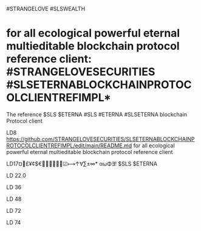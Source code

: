 #STRANGELOVE
#SLSWEALTH
# for all ecological powerful eternal multieditable blockchain protocol reference client: #STRANGELOVESECURITIES #SLSETERNABLOCKCHAINPROTOCOLCLIENTREFIMPL*

The reference $SLS $ETERNA #SLS #ETERNA #SLSETERNA blockchain Protocol client


LD8 https://github.com/STRANGELOVESECURITIES/SLSETERNABLOCKCHAINPROTOCOLCLIENTREFIMPL/edit/main/README.md for all ecological powerful eternal multieditable blockchain protocol reference client








LD17¤🌌£¥¢$€🚀💎🤩💚🍀💎☑⟼↑∀∑±∞* αωΦ∃! $SLS $ETERNA




LD 22.0













LD 36











LD 48























LD 72

LD 74
